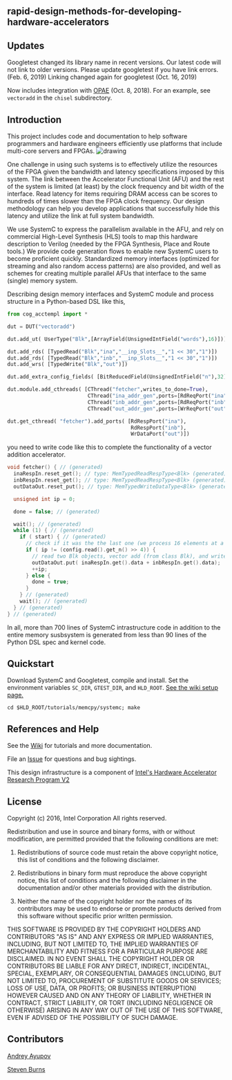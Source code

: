 ## rapid-design-methods-for-developing-hardware-accelerators

## Updates
Googletest changed its library name in recent versions. Our latest code will not link to older versions. Please update googletest if you have link errors. (Feb. 6, 2019) Linking changed again for googletest (Oct. 16, 2019)

Now includes integration with [OPAE](https://01.org/OPAE) (Oct. 8, 2018). For an example, see `vectoradd` in the `chisel` subdirectory.

## Introduction
This project includes code and documentation to help software programmers and hardware engineers efficiently use platforms that include multi-core servers and FPGAs.
![drawing](docs/images/READMEIMAGE.png)

One challenge in using such systems is to effectively utilize the resources of the FPGA given the bandwidth and latency specifications imposed by this system. The link between the Accelerator Functional Unit (AFU) and the rest of the system is limited (at least) by the clock frequency and bit width of the interface. Read latency for items requiring DRAM access can be scores to hundreds of times slower than the FPGA clock frequency. Our design methodology can help you develop applications that successfully hide this latency and utilize the link at full system bandwidth.

We use SystemC to express the parallelism available in the AFU, and rely on commercial High-Level Synthesis (HLS) tools to map this hardware description to Verilog (needed by the FPGA Synthesis, Place and Route tools.) We provide code generation flows to enable new SystemC users to become proficient quickly. Standardized memory interfaces (optimized for streaming and also random access patterns) are also provided, and well as schemes for creating multiple parallel AFUs that interface to the same (single) memory system.

Describing design memory interfaces and SystemC module and process structure in a Python-based DSL like this,
```python
from cog_acctempl import *

dut = DUT("vectoradd")

dut.add_ut( UserType("Blk",[ArrayField(UnsignedIntField("words"),16)]))

dut.add_rds( [TypedRead("Blk","ina","__inp_Slots__","1 << 30","1")])
dut.add_rds( [TypedRead("Blk","inb","__inp_Slots__","1 << 30","1")])
dut.add_wrs( [TypedWrite("Blk","out")])

dut.add_extra_config_fields( [BitReducedField(UnsignedIntField("n"),32)])

dut.module.add_cthreads( [CThread("fetcher",writes_to_done=True),
                          CThread("ina_addr_gen",ports=[RdReqPort("ina")]),
                          CThread("inb_addr_gen",ports=[RdReqPort("inb")]),
                          CThread("out_addr_gen",ports=[WrReqPort("out")])])

dut.get_cthread( "fetcher").add_ports( [RdRespPort("ina"),
                                        RdRespPort("inb"),
                                        WrDataPort("out")])
```
you need to write code like this to complete the functionality of a vector addition accelerator.
```cpp
void fetcher() { // (generated)
  inaRespIn.reset_get(); // type: MemTypedReadRespType<Blk> (generated)
  inbRespIn.reset_get(); // type: MemTypedReadRespType<Blk> (generated)
  outDataOut.reset_put(); // type: MemTypedWriteDataType<Blk> (generated)

  unsigned int ip = 0;

  done = false; // (generated)

  wait(); // (generated)
  while (1) { // (generated)
    if ( start) { // (generated)
      // check if it was the the last one (we process 16 elements at a time)
      if ( ip != (config.read().get_n() >> 4)) {
        // read two Blk objects, vector add (from class Blk), and write
        outDataOut.put( inaRespIn.get().data + inbRespIn.get().data);
        ++ip;
      } else {
        done = true;
      }
    } // (generated)
    wait(); // (generated)
  } // (generated)
} // (generated)
```
In all, more than 700 lines of SystemC intrastructure code in addition to the entire memory susbsystem is generated from less than 90 lines of the Python DSL spec and kernel code.


## Quickstart
Download SystemC and Googletest, compile and install. Set the environment variables `SC_DIR`, `GTEST_DIR`, and `HLD_ROOT`.
[See the wiki setup page.](https://github.com/intel/rapid-design-methods-for-developing-hardware-accelerators/wiki/Env-Setup)

`cd $HLD_ROOT/tutorials/memcpy/systemc; make`

## References and Help
See the [Wiki](https://github.com/intel/rapid-design-methods-for-developing-hardware-accelerators/wiki) for tutorials and more documentation.

File an [Issue](https://github.com/intel/rapid-design-methods-for-developing-hardware-accelerators/issues) for questions and bug sightings.

This design infrastructure is a component of [Intel's Hardware Accelerator Research Program V2](http://www.sigarch.org/2016/09/28/call-for-submissions-intel-hardware-accelerator-research-program-v2/)

## License

Copyright (c) 2016, Intel Corporation
All rights reserved.

Redistribution and use in source and binary forms, with or without modification, are permitted provided that the following conditions are met:

1. Redistributions of source code must retain the above copyright notice, this list of conditions and the following disclaimer.

2. Redistributions in binary form must reproduce the above copyright notice, this list of conditions and the following disclaimer in the documentation and/or other materials provided with the distribution.

3. Neither the name of the copyright holder nor the names of its contributors may be used to endorse or promote products derived from this software without specific prior written permission.

THIS SOFTWARE IS PROVIDED BY THE COPYRIGHT HOLDERS AND CONTRIBUTORS "AS IS" AND ANY EXPRESS OR IMPLIED WARRANTIES, INCLUDING, BUT NOT LIMITED TO, THE IMPLIED WARRANTIES OF MERCHANTABILITY AND FITNESS FOR A PARTICULAR PURPOSE ARE DISCLAIMED. IN NO EVENT SHALL THE COPYRIGHT HOLDER OR CONTRIBUTORS BE LIABLE FOR ANY DIRECT, INDIRECT, INCIDENTAL, SPECIAL, EXEMPLARY, OR CONSEQUENTIAL DAMAGES (INCLUDING, BUT NOT LIMITED TO, PROCUREMENT OF SUBSTITUTE GOODS OR SERVICES; LOSS OF USE, DATA, OR PROFITS; OR BUSINESS INTERRUPTION) HOWEVER CAUSED AND ON ANY THEORY OF LIABILITY, WHETHER IN CONTRACT, STRICT LIABILITY, OR TORT (INCLUDING NEGLIGENCE OR OTHERWISE) ARISING IN ANY WAY OUT OF THE USE OF THIS SOFTWARE, EVEN IF ADVISED OF THE POSSIBILITY OF SUCH DAMAGE.

## Contributors

[Andrey Ayupov](http://github.com/aayupov)

[Steven Burns](http://github.com/stevenmburns)
